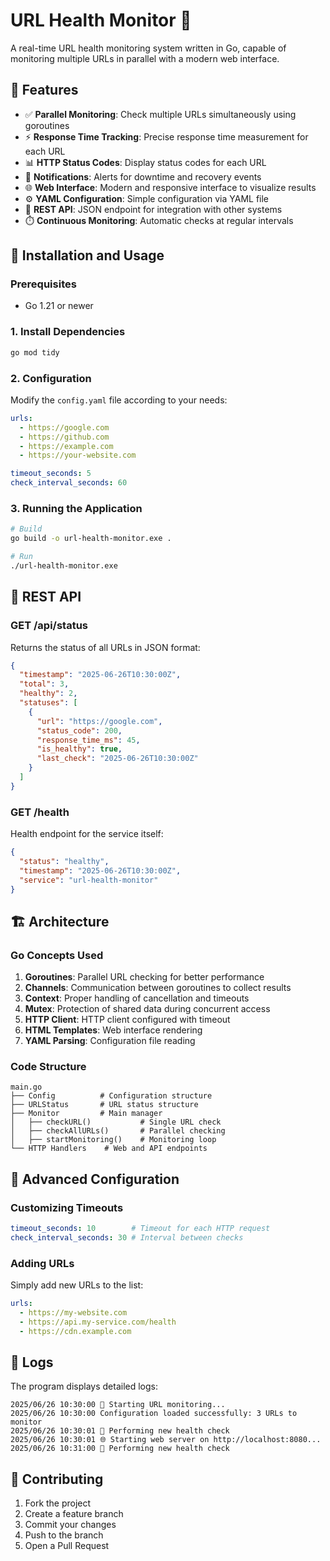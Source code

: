 
# URL Health Monitor 🚀

A real-time URL health monitoring system written in Go, capable of monitoring multiple URLs in parallel with a modern web interface.

## 🌟 Features

- ✅ **Parallel Monitoring**: Check multiple URLs simultaneously using goroutines
- ⚡ **Response Time Tracking**: Precise response time measurement for each URL
- 📊 **HTTP Status Codes**: Display status codes for each URL
- 🚨 **Notifications**: Alerts for downtime and recovery events
- 🌐 **Web Interface**: Modern and responsive interface to visualize results
- ⚙️ **YAML Configuration**: Simple configuration via YAML file
- 🔄 **REST API**: JSON endpoint for integration with other systems
- ⏱️ **Continuous Monitoring**: Automatic checks at regular intervals

## 🚀 Installation and Usage

### Prerequisites
- Go 1.21 or newer

### 1. Install Dependencies
```bash
go mod tidy
```

### 2. Configuration
Modify the `config.yaml` file according to your needs:

```yaml
urls:
  - https://google.com
  - https://github.com
  - https://example.com
  - https://your-website.com

timeout_seconds: 5
check_interval_seconds: 60
```

### 3. Running the Application
```bash
# Build
go build -o url-health-monitor.exe .

# Run
./url-health-monitor.exe
```

## 📡 REST API

### GET /api/status
Returns the status of all URLs in JSON format:

```json
{
  "timestamp": "2025-06-26T10:30:00Z",
  "total": 3,
  "healthy": 2,
  "statuses": [
    {
      "url": "https://google.com",
      "status_code": 200,
      "response_time_ms": 45,
      "is_healthy": true,
      "last_check": "2025-06-26T10:30:00Z"
    }
  ]
}
```

### GET /health
Health endpoint for the service itself:

```json
{
  "status": "healthy",
  "timestamp": "2025-06-26T10:30:00Z",
  "service": "url-health-monitor"
}
```

## 🏗️ Architecture

### Go Concepts Used

1. **Goroutines**: Parallel URL checking for better performance
2. **Channels**: Communication between goroutines to collect results
3. **Context**: Proper handling of cancellation and timeouts
4. **Mutex**: Protection of shared data during concurrent access
5. **HTTP Client**: HTTP client configured with timeout
6. **HTML Templates**: Web interface rendering
7. **YAML Parsing**: Configuration file reading

### Code Structure

```
main.go
├── Config          # Configuration structure
├── URLStatus       # URL status structure
├── Monitor         # Main manager
│   ├── checkURL()           # Single URL check
│   ├── checkAllURLs()       # Parallel checking
│   ├── startMonitoring()    # Monitoring loop
└── HTTP Handlers    # Web and API endpoints
```

## 🔧 Advanced Configuration

### Customizing Timeouts
```yaml
timeout_seconds: 10        # Timeout for each HTTP request
check_interval_seconds: 30 # Interval between checks
```

### Adding URLs
Simply add new URLs to the list:
```yaml
urls:
  - https://my-website.com
  - https://api.my-service.com/health
  - https://cdn.example.com
```

## 📝 Logs

The program displays detailed logs:

```
2025/06/26 10:30:00 🚀 Starting URL monitoring...
2025/06/26 10:30:00 Configuration loaded successfully: 3 URLs to monitor
2025/06/26 10:30:01 🔄 Performing new health check
2025/06/26 10:30:01 🌐 Starting web server on http://localhost:8080...
2025/06/26 10:31:00 🔄 Performing new health check
```

## 🤝 Contributing

1. Fork the project
2. Create a feature branch
3. Commit your changes
4. Push to the branch
5. Open a Pull Request
